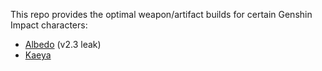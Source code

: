 This repo provides the optimal weapon/artifact builds for certain Genshin Impact characters:
* [Albedo]((https://github.com/KaeyaBuilds/artifact-and-weapon/blob/main/albedo.md)) (v2.3 leak)
* [Kaeya](https://github.com/KaeyaBuilds/artifact-and-weapon/blob/main/kaeya.md)